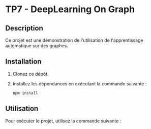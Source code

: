 # TP7 - DeepLearning On Graph

## Description

Ce projet est une démonstration de l'utilisation de l'apprentissage automatique sur des graphes.

## Installation

1. Clonez ce dépôt.
2. Installez les dépendances en exécutant la commande suivante :

    ```shell
    npm install
    ```

## Utilisation

Pour exécuter le projet, utilisez la commande suivante :

